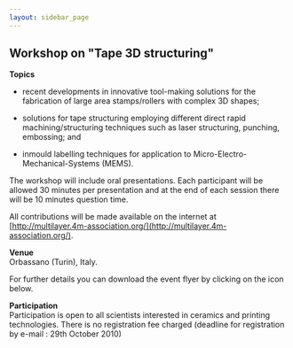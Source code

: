```yaml
---
layout: sidebar_page
---
```


## Workshop on "Tape 3D structuring"

<!--break-->
**Topics**  

*  recent developments in innovative tool-making solutions for the fabrication of large area stamps/rollers with complex 3D shapes;

*  solutions for tape structuring employing different direct rapid
machining/structuring techniques such as laser structuring, punching, embossing; and  
* inmould labelling techniques for application to Micro-Electro-Mechanical-Systems (MEMS).  
   

The workshop will include oral presentations. Each participant will be allowed 30 minutes per presentation and at the end of each session there will be 10 minutes question time.  
  
All contributions will be made available on the internet at [http://multilayer.4m-association.org/](http://multilayer.4m-association.org/).  
  
**Venue**  
Orbassano (Turin), Italy.  

For further details you can download the event flyer by clicking on the icon below.  

  
**Participation**  
Participation is open to all scientists interested in ceramics and printing technologies. There is no
registration fee charged (deadline for registration by e-mail : 29th October 2010)